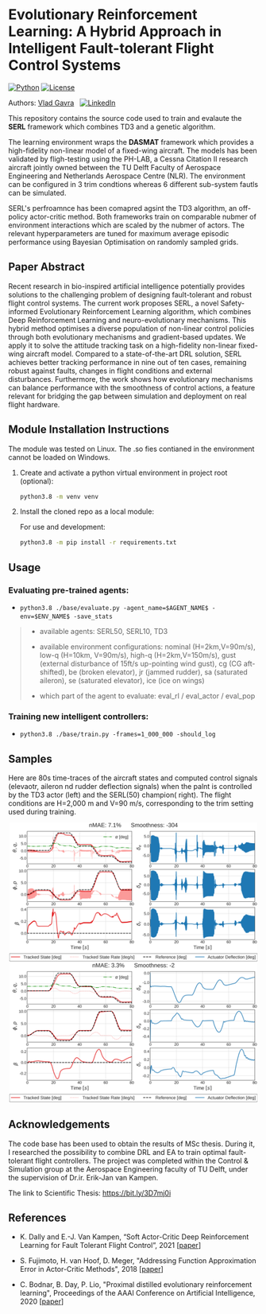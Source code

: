 # Evolutionary Reinforcement Learning: A Hybrid Approach in Intelligent Fault-tolerant Flight Control Systems


[![Python](https://shields.io/badge/python-3.8-blue.svg?style=for-the-badge)]()
[![License](https://shields.io/badge/Licence-MIT-green?style=for-the-badge)]()

Authors: [Vlad Gavra](https://github.com/VladGavra98/) &nbsp; [![LinkedIn](https://shields.io/badge/LinkedIn--blue?style=social&logo=linkedin)](https://www.linkedin.com/in/vlad-gavra-home/)



This repository contains the source code used to train and evalaute the **SERL** framework which combines TD3 and a genetic algorithm.

The learning environment wraps the **DASMAT** framework which provides a high-fidelity non-linear model of a fixed-wing aircraft. The models has been validated by fligh-testing using the PH-LAB, a Cessna Citation II research aircraft jointly owned between the TU Delft Faculty of Aerospace Engineering and Netherlands Aerospace Centre (NLR). The environment can be configured in 3 trim condtions whereas 6 different sub-system fautls can be simulated.

SERL's perfroamnce has been comapred agsint the TD3 algorithm, an off-policy actor-critic method. Both frameworks train on comparable nubmer of environment interactions which are scaled by the nubmer of actors. The relevant hyperparameters are tuned for maximum average episodic performance using Bayesian Optimisation on randomly sampled grids.


## Paper Abstract
Recent research in bio-inspired artificial intelligence potentially provides solutions to the challenging problem of designing fault-tolerant and robust flight control systems. The current work proposes SERL, a novel Safety-informed Evolutionary Reinforcement Learning algorithm, which combines Deep Reinforcement Learning and neuro-evolutionary mechanisms. This hybrid method optimises a diverse population of non-linear control policies through both evolutionary mechanisms and gradient-based updates. We apply it to solve the attitude tracking task on a high-fidelity non-linear fixed-wing aircraft model. Compared to a state-of-the-art DRL solution, SERL achieves better tracking performance in nine out of ten cases, remaining robust against faults, changes in flight conditions and external disturbances. Furthermore, the work shows how evolutionary mechanisms can balance performance with the smoothness of control actions, a feature relevant for bridging the gap between simulation and deployment on real flight hardware.


## Module Installation Instructions
The module was tested on Linux. The .so fies contianed in the environment cannot be loaded on Windows.

1. Create and activate a python virtual environment in project root (optional):
   ```bash
   python3.8 -m venv venv
   ```
2. Install the cloned repo as a local module:

   For use and development:

   ```bash
   python3.8 -m pip install -r requirements.txt
   ```


## Usage
### Evaluating pre-trained agents:
- `python3.8 ./base/evaluate.py -agent_name=$AGENT_NAME$ -env=$ENV_NAME$ -save_stats`
> - available agents: SERL50, SERL10, TD3
>
> - available environment configurations: nominal (H=2km,V=90m/s), low-q (H=10km, V=90m/s), high-q (H=2km,V=150m/s), gust (external disturbance of 15ft/s up-pointing  wind gust), cg (CG aft-shifted), be (broken elevator), jr (jammed rudder), sa (saturated aileron), se (saturated elevator), ice (ice on wings)
>
> - which part of the agent to evaluate:
>  eval_rl /
>  eval_actor /
>  eval_pop

### Training new intelligent controllers:

- `python3.8 ./base/train.py -frames=1_000_000 -should_log`



## Samples
Here are 80s time-traces of the aircraft states and computed control signals (elevaotr, aileron nd rudder deflection signals) when the palnt is controlled by the TD3 actor (left) and the SERL(50) champion( right). The flight conditions are H=2,000 m and V=90 m/s, corresponding to the trim setting used during training. 
<p align="center">
  <img src="logs/wandb/run-20221102_144601-1dixcrrl_TD3/figures/nominal/rl_nominal.png" width="500"/> 
  <img src="logs/wandb/run-20220924_144643-1xzaqiba_SERL50/figures/nominal/actor18_nominal.png" width="500"/>
</p>



## Acknowledgements
The code base has been used to obtain the results of MSc thesis. During it, I researched the possibility to combine DRL and EA to train optimal fault-tolerant flight controllers. The project was completed within the Control \& Simulation group at the Aerospace Engineering faculty of TU Delft, under the supervision of Dr.ir. Erik-Jan van Kampen.

The link to Scientific Thesis: https://bit.ly/3D7mj0i


## References

- K. Dally and E.-J. Van Kampen, “Soft Actor-Critic Deep Reinforcement Learning for Fault Tolerant Flight Control”, 2021 [[paper](https://arxiv.org/abs/2202.09262)]

<!-- - T. Haarnoja, A. Zhou, P. Abbeel, and S. Levine, “Soft Actor-Critic: Off-Policy Maximum Entropy Deep Reinforcement Learning with a Stochastic Actor” [[paper](http://arxiv.org/abs/1801.01290)] -->

- S. Fujimoto, H. van Hoof, D. Meger, "Addressing Function Approximation Error in Actor-Critic Methods", 2018 [[paper](https:arXiv:1802.09477](https://arxiv.org/abs/1802.09477))] 


- C. Bodnar, B. Day, P. Lio, "Proximal distilled evolutionary reinforcement learning", Proceedings of the AAAI Conference on Artificial Intelligence, 2020 [[paper]((arxiv.org/abs/1906.09807))]
